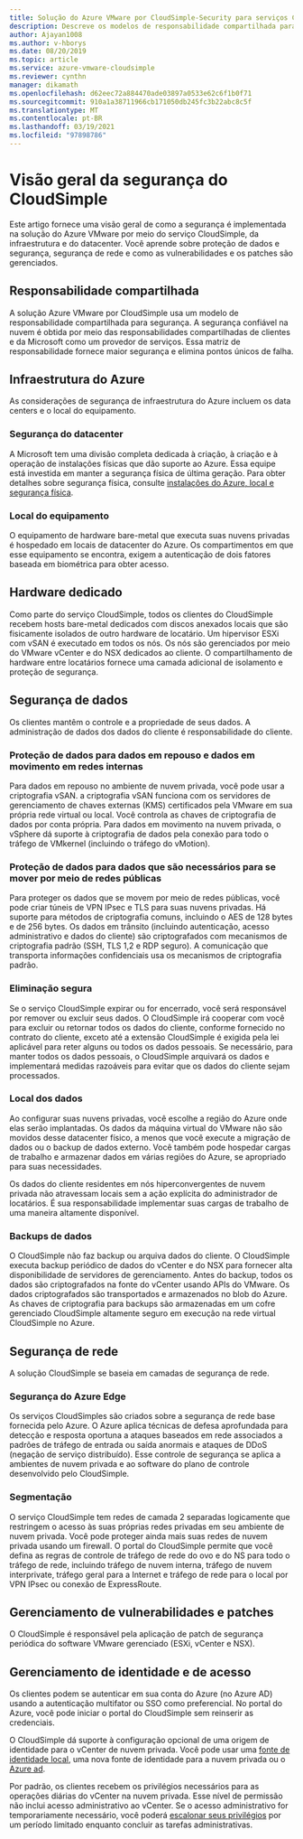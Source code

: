 ```yaml
---
title: Solução do Azure VMware por CloudSimple-Security para serviços CloudSimples
description: Descreve os modelos de responsabilidade compartilhada para segurança dos serviços CloudSimples
author: Ajayan1008
ms.author: v-hborys
ms.date: 08/20/2019
ms.topic: article
ms.service: azure-vmware-cloudsimple
ms.reviewer: cynthn
manager: dikamath
ms.openlocfilehash: d62eec72a884470ade03897a0533e62c6f1b0f71
ms.sourcegitcommit: 910a1a38711966cb171050db245fc3b22abc8c5f
ms.translationtype: MT
ms.contentlocale: pt-BR
ms.lasthandoff: 03/19/2021
ms.locfileid: "97898786"
---
```

# <a name="cloudsimple-security-overview"></a>Visão geral da segurança do CloudSimple

Este artigo fornece uma visão geral de como a segurança é implementada na solução do Azure VMware por meio do serviço CloudSimple, da infraestrutura e do datacenter. Você aprende sobre proteção de dados e segurança, segurança de rede e como as vulnerabilidades e os patches são gerenciados.

## <a name="shared-responsibility"></a>Responsabilidade compartilhada

A solução Azure VMware por CloudSimple usa um modelo de responsabilidade compartilhada para segurança. A segurança confiável na nuvem é obtida por meio das responsabilidades compartilhadas de clientes e da Microsoft como um provedor de serviços. Essa matriz de responsabilidade fornece maior segurança e elimina pontos únicos de falha.

## <a name="azure-infrastructure"></a>Infraestrutura do Azure

As considerações de segurança de infraestrutura do Azure incluem os data centers e o local do equipamento.

### <a name="datacenter-security"></a>Segurança do datacenter

A Microsoft tem uma divisão completa dedicada à criação, à criação e à operação de instalações físicas que dão suporte ao Azure. Essa equipe está investida em manter a segurança física de última geração. Para obter detalhes sobre segurança física, consulte [instalações do Azure, local e segurança física](../security/fundamentals/physical-security.md).

### <a name="equipment-location"></a>Local do equipamento

O equipamento de hardware bare-metal que executa suas nuvens privadas é hospedado em locais de datacenter do Azure.  Os compartimentos em que esse equipamento se encontra, exigem a autenticação de dois fatores baseada em biométrica para obter acesso.

## <a name="dedicated-hardware"></a>Hardware dedicado

Como parte do serviço CloudSimple, todos os clientes do CloudSimple recebem hosts bare-metal dedicados com discos anexados locais que são fisicamente isolados de outro hardware de locatário. Um hipervisor ESXi com vSAN é executado em todos os nós. Os nós são gerenciados por meio do VMware vCenter e do NSX dedicados ao cliente. O compartilhamento de hardware entre locatários fornece uma camada adicional de isolamento e proteção de segurança.

## <a name="data-security"></a>Segurança de dados

Os clientes mantêm o controle e a propriedade de seus dados. A administração de dados dos dados do cliente é responsabilidade do cliente.

### <a name="data-protection-for-data-at-rest-and-data-in-motion-within-internal-networks"></a>Proteção de dados para dados em repouso e dados em movimento em redes internas

Para dados em repouso no ambiente de nuvem privada, você pode usar a criptografia vSAN. a criptografia vSAN funciona com os servidores de gerenciamento de chaves externas (KMS) certificados pela VMware em sua própria rede virtual ou local.  Você controla as chaves de criptografia de dados por conta própria. Para dados em movimento na nuvem privada, o vSphere dá suporte à criptografia de dados pela conexão para todo o tráfego de VMkernel (incluindo o tráfego do vMotion).

### <a name="data-protection-for-data-that-is-required-to-move-through-public-networks"></a>Proteção de dados para dados que são necessários para se mover por meio de redes públicas

Para proteger os dados que se movem por meio de redes públicas, você pode criar túneis de VPN IPsec e TLS para suas nuvens privadas. Há suporte para métodos de criptografia comuns, incluindo o AES de 128 bytes e de 256 bytes. Os dados em trânsito (incluindo autenticação, acesso administrativo e dados do cliente) são criptografados com mecanismos de criptografia padrão (SSH, TLS 1,2 e RDP seguro). A comunicação que transporta informações confidenciais usa os mecanismos de criptografia padrão.

### <a name="secure-disposal"></a>Eliminação segura

Se o serviço CloudSimple expirar ou for encerrado, você será responsável por remover ou excluir seus dados. O CloudSimple irá cooperar com você para excluir ou retornar todos os dados do cliente, conforme fornecido no contrato do cliente, exceto até a extensão CloudSimple é exigida pela lei aplicável para reter alguns ou todos os dados pessoais. Se necessário, para manter todos os dados pessoais, o CloudSimple arquivará os dados e implementará medidas razoáveis para evitar que os dados do cliente sejam processados.

### <a name="data-location"></a>Local dos dados

Ao configurar suas nuvens privadas, você escolhe a região do Azure onde elas serão implantadas. Os dados da máquina virtual do VMware não são movidos desse datacenter físico, a menos que você execute a migração de dados ou o backup de dados externo. Você também pode hospedar cargas de trabalho e armazenar dados em várias regiões do Azure, se apropriado para suas necessidades.

Os dados do cliente residentes em nós hiperconvergentes de nuvem privada não atravessam locais sem a ação explícita do administrador de locatários. É sua responsabilidade implementar suas cargas de trabalho de uma maneira altamente disponível.

### <a name="data-backups"></a>Backups de dados

O CloudSimple não faz backup ou arquiva dados do cliente. O CloudSimple executa backup periódico de dados do vCenter e do NSX para fornecer alta disponibilidade de servidores de gerenciamento. Antes do backup, todos os dados são criptografados na fonte do vCenter usando APIs do VMware. Os dados criptografados são transportados e armazenados no blob do Azure. As chaves de criptografia para backups são armazenadas em um cofre gerenciado CloudSimple altamente seguro em execução na rede virtual CloudSimple no Azure.

## <a name="network-security"></a>Segurança de rede

A solução CloudSimple se baseia em camadas de segurança de rede.

### <a name="azure-edge-security"></a>Segurança do Azure Edge

Os serviços CloudSimples são criados sobre a segurança de rede base fornecida pelo Azure. O Azure aplica técnicas de defesa aprofundada para detecção e resposta oportuna a ataques baseados em rede associados a padrões de tráfego de entrada ou saída anormais e ataques de DDoS (negação de serviço distribuído). Esse controle de segurança se aplica a ambientes de nuvem privada e ao software do plano de controle desenvolvido pelo CloudSimple.

### <a name="segmentation"></a>Segmentação

O serviço CloudSimple tem redes de camada 2 separadas logicamente que restringem o acesso às suas próprias redes privadas em seu ambiente de nuvem privada. Você pode proteger ainda mais suas redes de nuvem privada usando um firewall. O portal do CloudSimple permite que você defina as regras de controle de tráfego de rede do ovo e do NS para todo o tráfego de rede, incluindo tráfego de nuvem interna, tráfego de nuvem interprivate, tráfego geral para a Internet e tráfego de rede para o local por VPN IPsec ou conexão de ExpressRoute.

## <a name="vulnerability-and-patch-management"></a>Gerenciamento de vulnerabilidades e patches

O CloudSimple é responsável pela aplicação de patch de segurança periódica do software VMware gerenciado (ESXi, vCenter e NSX).

## <a name="identity-and-access-management"></a>Gerenciamento de identidade e de acesso

Os clientes podem se autenticar em sua conta do Azure (no Azure AD) usando a autenticação multifator ou SSO como preferencial. No portal do Azure, você pode iniciar o portal do CloudSimple sem reinserir as credenciais.

O CloudSimple dá suporte à configuração opcional de uma origem de identidade para o vCenter de nuvem privada. Você pode usar uma [fonte de identidade local](set-vcenter-identity.md), uma nova fonte de identidade para a nuvem privada ou o [Azure ad](azure-ad.md).

Por padrão, os clientes recebem os privilégios necessários para as operações diárias do vCenter na nuvem privada. Esse nível de permissão não inclui acesso administrativo ao vCenter. Se o acesso administrativo for temporariamente necessário, você poderá [escalonar seus privilégios](escalate-private-cloud-privileges.md) por um período limitado enquanto concluir as tarefas administrativas.
